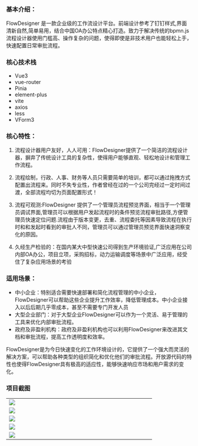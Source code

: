 
### 基本介绍：

FlowDesigner 是一款企业级的工作流设计平台。前端设计参考了钉钉样式,界面清新自然,简单易用，结合中国OA办公特点精心打造。致力于解决传统的bpmn.js流程设计器使用门槛高、操作复杂的问题，使得即使是非技术用户也能轻松上手，快速配置日常审批流程。
 
### 核心技术栈

* Vue3
* vue-router
* Pinia
* element-plus
* vite
* axios
* less
* VForm3

### 核心特性：
 
1. 流程设计器用户友好，人人可用：FlowDesigner提供了一个简洁的流程设计器，摒弃了传统设计工具的复杂性，使得用户能够直观、轻松地设计和管理工作流程。

2. 流程绘制，行政、人事、财务等人员只需要简单的培训，都可以通过拖拽方式配置出流程来。同时不失专业性，作者曾经在过的一个公司完经过一定时间过渡，全部流程均切为页面配置形式！
 
3. 流程可观测:FlowDesigner 提供了一个管理员流程预览界面，相当于一个管理员调试界面,管理员可以根据用户发起流程时的条件预览流程审批路径,方便管理员快速定位问题.流程由于版本变更，去重、流程委托等因素导致流程在执行时和和发起时看到的审批人不同，管理员可以通过管理员预览界面快速洞察变化的原因。

4. 久经生产检验的：在国内某大中型快速公司得到生产环境验证,广泛应用在公司内部OA办公，项目立项，采购招标，动力运输调度等场景中广泛应用，经受住了复杂应用场景的考验

### 适用场景：

* 中小企业：特别适合需要快速部署和简化流程管理的中小企业，FlowDesigner可以帮助这些企业提升工作效率，降低管理成本。中小企业接入以后后期几乎零成本，甚至不需要专门开发人员
* 大型企业部门：对于大型企业FlowDesigner可以作为一个灵活、易于管理的工具来优化内部审批流程。
* 政府及非盈利机构：政府及非盈利机构也可以利用FlowDesigner来改进其文档和审批流程，提高工作透明度和效率。

FlowDesigner是为今日快速变化的工作环境设计的，它提供了一个强大而灵活的解决方案，可以帮助各种类型的组织简化和优化他们的审批流程。开放源代码的特性也使得FlowDesigner具有极高的适应性，能够快速响应市场和用户需求的变化。

### 项目截图
<table>
    <tr>
        <td style="width:380px"><img src="https://gitee.com/ldhnet/AntFlow-Designer/raw/master/public/images/1-1.png"/></td> 
    </tr>   
    <tr>
        <td><img src="https://gitee.com/ldhnet/AntFlow-Designer/raw/master/public/images/4.png"/></td> 
    </tr> 
    <tr> 
        <td><img src="https://gitee.com/ldhnet/AntFlow-Designer/raw/master/public/images/2.png"/></td>
    </tr> 
    <tr>
        <td><img src="https://gitee.com/ldhnet/AntFlow-Designer/raw/master/public/images/1-4.png"/></td> 
    </tr> 
    <tr> 
        <td><img src="https://gitee.com/ldhnet/AntFlow-Designer/raw/master/public/images/3.png"/></td>
    </tr> 
</table>